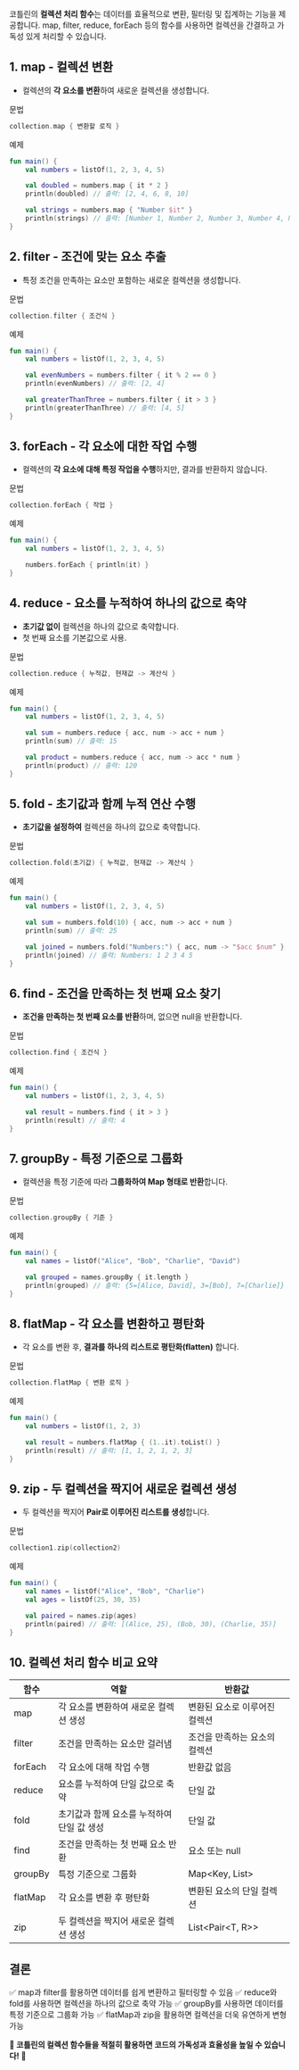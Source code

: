 
코틀린의 **컬렉션 처리 함수**는 데이터를 효율적으로 변환, 필터링 및 집계하는 기능을 제공합니다. map, filter, reduce, forEach 등의 함수를 사용하면 컬렉션을 간결하고 가독성 있게 처리할 수 있습니다.

## 1. map - 컬렉션 변환

- 컬렉션의 **각 요소를 변환**하여 새로운 컬렉션을 생성합니다.

문법

```kotlin
collection.map { 변환할 로직 }
```

예제

```kotlin
fun main() {
    val numbers = listOf(1, 2, 3, 4, 5)

    val doubled = numbers.map { it * 2 }
    println(doubled) // 출력: [2, 4, 6, 8, 10]

    val strings = numbers.map { "Number $it" }
    println(strings) // 출력: [Number 1, Number 2, Number 3, Number 4, Number 5]
}
```

## 2. filter - 조건에 맞는 요소 추출

- 특정 조건을 만족하는 요소만 포함하는 새로운 컬렉션을 생성합니다.

문법

```kotlin
collection.filter { 조건식 }
```

예제

```kotlin
fun main() {
    val numbers = listOf(1, 2, 3, 4, 5)

    val evenNumbers = numbers.filter { it % 2 == 0 }
    println(evenNumbers) // 출력: [2, 4]

    val greaterThanThree = numbers.filter { it > 3 }
    println(greaterThanThree) // 출력: [4, 5]
}
```

## 3. forEach - 각 요소에 대한 작업 수행

- 컬렉션의 **각 요소에 대해 특정 작업을 수행**하지만, 결과를 반환하지 않습니다.

문법

```kotlin
collection.forEach { 작업 }
```

예제

```kotlin
fun main() {
    val numbers = listOf(1, 2, 3, 4, 5)

    numbers.forEach { println(it) }
}
```

## 4. reduce - 요소를 누적하여 하나의 값으로 축약

- **초기값 없이** 컬렉션을 하나의 값으로 축약합니다.
- 첫 번째 요소를 기본값으로 사용.

문법

```kotlin
collection.reduce { 누적값, 현재값 -> 계산식 }
```

예제

```kotlin
fun main() {
    val numbers = listOf(1, 2, 3, 4, 5)

    val sum = numbers.reduce { acc, num -> acc + num }
    println(sum) // 출력: 15

    val product = numbers.reduce { acc, num -> acc * num }
    println(product) // 출력: 120
}
```

## 5. fold - 초기값과 함께 누적 연산 수행

- **초기값을 설정하여** 컬렉션을 하나의 값으로 축약합니다.

문법

```kotlin
collection.fold(초기값) { 누적값, 현재값 -> 계산식 }
```

예제

```kotlin
fun main() {
    val numbers = listOf(1, 2, 3, 4, 5)

    val sum = numbers.fold(10) { acc, num -> acc + num }
    println(sum) // 출력: 25

    val joined = numbers.fold("Numbers:") { acc, num -> "$acc $num" }
    println(joined) // 출력: Numbers: 1 2 3 4 5
}
```

## 6. find - 조건을 만족하는 첫 번째 요소 찾기

- **조건을 만족하는 첫 번째 요소를 반환**하며, 없으면 null을 반환합니다.

문법

```kotlin
collection.find { 조건식 }
```

예제

```kotlin
fun main() {
    val numbers = listOf(1, 2, 3, 4, 5)

    val result = numbers.find { it > 3 }
    println(result) // 출력: 4
}
```

## 7. groupBy - 특정 기준으로 그룹화

- 컬렉션을 특정 기준에 따라 **그룹화하여 Map 형태로 반환**합니다.

문법

```kotlin
collection.groupBy { 기준 }
```

예제

```kotlin
fun main() {
    val names = listOf("Alice", "Bob", "Charlie", "David")

    val grouped = names.groupBy { it.length }
    println(grouped) // 출력: {5=[Alice, David], 3=[Bob], 7=[Charlie]}
}
```

## 8. flatMap - 각 요소를 변환하고 평탄화

- 각 요소를 변환 후, **결과를 하나의 리스트로 평탄화(flatten)** 합니다.

문법

```kotlin
collection.flatMap { 변환 로직 }
```

예제

```kotlin
fun main() {
    val numbers = listOf(1, 2, 3)

    val result = numbers.flatMap { (1..it).toList() }
    println(result) // 출력: [1, 1, 2, 1, 2, 3]
}
```

## 9. zip - 두 컬렉션을 짝지어 새로운 컬렉션 생성

- 두 컬렉션을 짝지어 **Pair로 이루어진 리스트를 생성**합니다.

문법

```kotlin
collection1.zip(collection2)
```

예제

```kotlin
fun main() {
    val names = listOf("Alice", "Bob", "Charlie")
    val ages = listOf(25, 30, 35)

    val paired = names.zip(ages)
    println(paired) // 출력: [(Alice, 25), (Bob, 30), (Charlie, 35)]
}
```

## 10. 컬렉션 처리 함수 비교 요약

| **함수**  | **역할**                   | **반환값**          |
| ------- | ------------------------ | ---------------- |
| map     | 각 요소를 변환하여 새로운 컬렉션 생성    | 변환된 요소로 이루어진 컬렉션 |
| filter  | 조건을 만족하는 요소만 걸러냄         | 조건을 만족하는 요소의 컬렉션 |
| forEach | 각 요소에 대해 작업 수행           | 반환값 없음           |
| reduce  | 요소를 누적하여 단일 값으로 축약       | 단일 값             |
| fold    | 초기값과 함께 요소를 누적하여 단일 값 생성 | 단일 값             |
| find    | 조건을 만족하는 첫 번째 요소 반환      | 요소 또는 null       |
| groupBy | 특정 기준으로 그룹화              | Map<Key, List>   |
| flatMap | 각 요소를 변환 후 평탄화           | 변환된 요소의 단일 컬렉션   |
| zip     | 두 컬렉션을 짝지어 새로운 컬렉션 생성    | List<Pair<T, R>> |

## 결론

✅ map과 filter를 활용하면 데이터를 쉽게 변환하고 필터링할 수 있음
✅ reduce와 fold를 사용하면 컬렉션을 하나의 값으로 축약 가능
✅ groupBy를 사용하면 데이터를 특정 기준으로 그룹화 가능
✅ flatMap과 zip을 활용하면 컬렉션을 더욱 유연하게 변형 가능

**🎯 코틀린의 컬렉션 함수들을 적절히 활용하면 코드의 가독성과 효율성을 높일 수 있습니다! 🚀**
